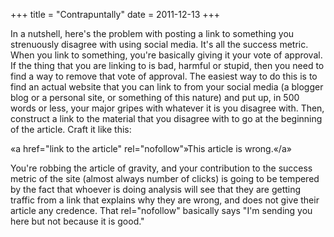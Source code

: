 +++
title = "Contrapuntally"
date = 2011-12-13
+++

In a nutshell, here's the problem with posting a link to something you strenuously disagree with using social media. It's all the success metric. When you link to something, you're basically giving it your vote of approval. If the thing that you are linking to is bad, harmful or stupid, then you need to find a way to remove that vote of approval. The easiest way to do this is to find an actual website that you can link to from your social media (a blogger blog or a personal site, or something of this nature) and put up, in 500 words or less, your major gripes with whatever it is you disagree with. Then, construct a link to the material that you disagree with to go at the beginning of the article. Craft it like this:

«a href="link to the article" rel="nofollow"»This article is wrong.«/a»

You're robbing the article of gravity, and your contribution to the success metric of the site (almost always number of clicks) is going to be tempered by the fact that whoever is doing analysis will see that they are getting traffic from a link that explains why they are wrong, and does not give their article any credence. That rel="nofollow" basically says "I'm sending you here but not because it is good."

